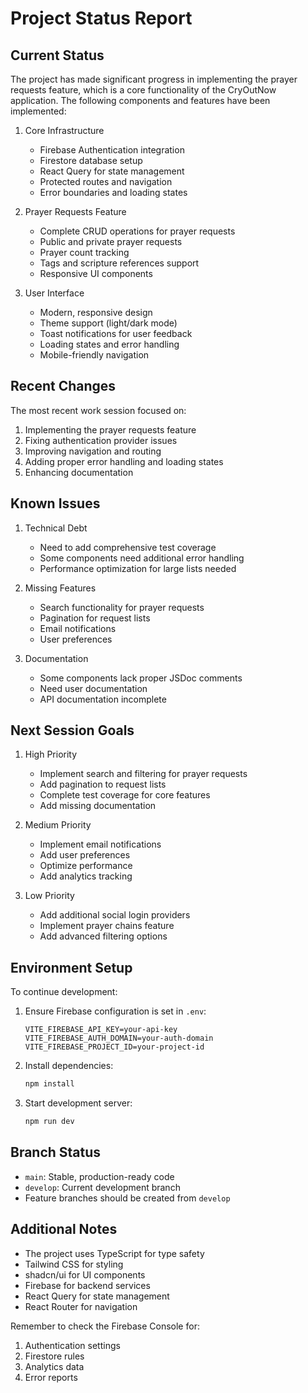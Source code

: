 # Project Status Report

## Current Status

The project has made significant progress in implementing the prayer requests feature, which is a core functionality of the CryOutNow application. The following components and features have been implemented:

1. Core Infrastructure
   - Firebase Authentication integration
   - Firestore database setup
   - React Query for state management
   - Protected routes and navigation
   - Error boundaries and loading states

2. Prayer Requests Feature
   - Complete CRUD operations for prayer requests
   - Public and private prayer requests
   - Prayer count tracking
   - Tags and scripture references support
   - Responsive UI components

3. User Interface
   - Modern, responsive design
   - Theme support (light/dark mode)
   - Toast notifications for user feedback
   - Loading states and error handling
   - Mobile-friendly navigation

## Recent Changes

The most recent work session focused on:
1. Implementing the prayer requests feature
2. Fixing authentication provider issues
3. Improving navigation and routing
4. Adding proper error handling and loading states
5. Enhancing documentation

## Known Issues

1. Technical Debt
   - Need to add comprehensive test coverage
   - Some components need additional error handling
   - Performance optimization for large lists needed

2. Missing Features
   - Search functionality for prayer requests
   - Pagination for request lists
   - Email notifications
   - User preferences

3. Documentation
   - Some components lack proper JSDoc comments
   - Need user documentation
   - API documentation incomplete

## Next Session Goals

1. High Priority
   - Implement search and filtering for prayer requests
   - Add pagination to request lists
   - Complete test coverage for core features
   - Add missing documentation

2. Medium Priority
   - Implement email notifications
   - Add user preferences
   - Optimize performance
   - Add analytics tracking

3. Low Priority
   - Add additional social login providers
   - Implement prayer chains feature
   - Add advanced filtering options

## Environment Setup

To continue development:
1. Ensure Firebase configuration is set in `.env`:
   ```
   VITE_FIREBASE_API_KEY=your-api-key
   VITE_FIREBASE_AUTH_DOMAIN=your-auth-domain
   VITE_FIREBASE_PROJECT_ID=your-project-id
   ```

2. Install dependencies:
   ```bash
   npm install
   ```

3. Start development server:
   ```bash
   npm run dev
   ```

## Branch Status

- `main`: Stable, production-ready code
- `develop`: Current development branch
- Feature branches should be created from `develop`

## Additional Notes

- The project uses TypeScript for type safety
- Tailwind CSS for styling
- shadcn/ui for UI components
- Firebase for backend services
- React Query for state management
- React Router for navigation

Remember to check the Firebase Console for:
1. Authentication settings
2. Firestore rules
3. Analytics data
4. Error reports 